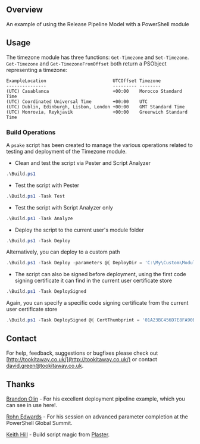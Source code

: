 ## Overview
An example of using the Release Pipeline Model with a PowerShell module

## Usage
The timezone module has three functions: ```Get-Timezone``` and ```Set-Timezone```. ```Get-Timezone``` and ```Get-TimezoneFromOffset``` both return a PSObject representing a timezone:

```
ExampleLocation                         UTCOffset Timezone
---------------                         --------- --------
(UTC) Casablanca                        +00:00    Morocco Standard Time
(UTC) Coordinated Universal Time        +00:00    UTC
(UTC) Dublin, Edinburgh, Lisbon, London +00:00    GMT Standard Time
(UTC) Monrovia, Reykjavik               +00:00    Greenwich Standard Time
```

### Build Operations
A ```psake``` script has been created to manage the various operations related to testing and deployment of the Timezone module.

* Clean and test the script via Pester and Script Analyzer  
```powershell
.\Build.ps1
```

* Test the script with Pester  
```powershell
.\Build.ps1 -Task Test
```

* Test the script with Script Analyzer only  
```powershell
.\Build.ps1 -Task Analyze
```

* Deploy the script to the current user's module folder 
```powershell
.\Build.ps1 -Task Deploy
```
Alternatively, you can deploy to a custom path 
```powershell
.\Build.ps1 -Task Deploy -parameters @{ DeployDir = 'C:\My\Custom\Module\Folder' }
```

* The script can also be signed before deployment, using the first code signing certificate it can find in the current user certificate store
```powershell
.\Build.ps1 -Task DeploySigned
```
Again, you can specify a specific code signing certificate from the current user certificate store
```powershell
.\Build.ps1 -Task DeploySigned @{ CertThumbprint = '01A23BC456D7E8FA90B1C2DE3456FA7890BC1234' }
```

## Contact
For help, feedback, suggestions or bugfixes please check out [http://tookitaway.co.uk/](http://tookitaway.co.uk/) or contact david.green@tookitaway.co.uk.

## Thanks
[Brandon Olin](https://devblackops.io) - For his excellent deployment pipeline example, which you can see in use here!.

[Rohn Edwards](https://rohnspowershellblog.wordpress.com) - For his session on advanced parameter completion at the PowerShell Global Summit.

[Keith Hill](https://rkeithhill.wordpress.com/) - Build script magic from [Plaster](https://github.com/PowerShell/Plaster).